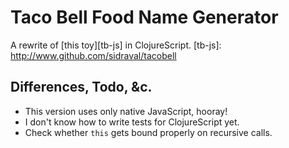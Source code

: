 # Taco Bell Food Name Generator
A rewrite of [this toy][tb-js] in ClojureScript.
[tb-js]: http://www.github.com/sidraval/tacobell

## Differences, Todo, &c.
* This version uses only native JavaScript, hooray!
* I don't know how to write tests for ClojureScript yet.
* Check whether `this` gets bound properly on recursive calls.
